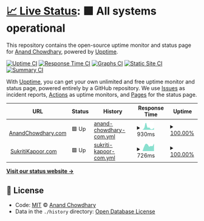 # [📈 Live Status](https://AnandChowdhary.github.io/status/): <!--live status--> **🟩 All systems operational**

This repository contains the open-source uptime monitor and status page for [Anand Chowdhary](https://anandchowdhary.com), powered by [Upptime](https://github.com/upptime/upptime).

[![Uptime CI](https://github.com/koj-co/upptime/workflows/Uptime%20CI/badge.svg)](https://github.com/koj-co/upptime/actions?query=workflow%3A%22Uptime+CI%22)
[![Response Time CI](https://github.com/koj-co/upptime/workflows/Response%20Time%20CI/badge.svg)](https://github.com/koj-co/upptime/actions?query=workflow%3A%22Response+Time+CI%22)
[![Graphs CI](https://github.com/koj-co/upptime/workflows/Graphs%20CI/badge.svg)](https://github.com/koj-co/upptime/actions?query=workflow%3A%22Graphs+CI%22)
[![Static Site CI](https://github.com/koj-co/upptime/workflows/Static%20Site%20CI/badge.svg)](https://github.com/koj-co/upptime/actions?query=workflow%3A%22Static+Site+CI%22)
[![Summary CI](https://github.com/koj-co/upptime/workflows/Summary%20CI/badge.svg)](https://github.com/koj-co/upptime/actions?query=workflow%3A%22Summary+CI%22)

With [Upptime](https://upptime.js.org), you can get your own unlimited and free uptime monitor and status page, powered entirely by a GitHub repository. We use [Issues](https://github.com/AnandChowdhary/status/issues) as incident reports, [Actions](https://github.com/AnandChowdhary/status/actions) as uptime monitors, and [Pages](https://AnandChowdhary.github.io/status/) for the status page.

<!--start: status pages-->
<!-- This summary is generated by Upptime (https://github.com/upptime/upptime) -->
<!-- Do not edit this manually, your changes will be overwritten -->
<!-- prettier-ignore -->
| URL | Status | History | Response Time | Uptime |
| --- | ------ | ------- | ------------- | ------ |
| <img alt="" src="https://icons.duckduckgo.com/ip3/anandchowdhary.com.ico" height="13"> [AnandChowdhary.com](https://anandchowdhary.com) | 🟩 Up | [anand-chowdhary-com.yml](https://github.com/AnandChowdhary/status/commits/HEAD/history/anand-chowdhary-com.yml) | <details><summary><img alt="Response time graph" src="./graphs/anand-chowdhary-com/response-time-week.png" height="20"> 930ms</summary><br><a href="https://AnandChowdhary.github.io/status/history/anand-chowdhary-com"><img alt="Response time 587" src="https://img.shields.io/endpoint?url=https%3A%2F%2Fraw.githubusercontent.com%2FAnandChowdhary%2Fstatus%2FHEAD%2Fapi%2Fanand-chowdhary-com%2Fresponse-time.json"></a><br><a href="https://AnandChowdhary.github.io/status/history/anand-chowdhary-com"><img alt="24-hour response time 175" src="https://img.shields.io/endpoint?url=https%3A%2F%2Fraw.githubusercontent.com%2FAnandChowdhary%2Fstatus%2FHEAD%2Fapi%2Fanand-chowdhary-com%2Fresponse-time-day.json"></a><br><a href="https://AnandChowdhary.github.io/status/history/anand-chowdhary-com"><img alt="7-day response time 930" src="https://img.shields.io/endpoint?url=https%3A%2F%2Fraw.githubusercontent.com%2FAnandChowdhary%2Fstatus%2FHEAD%2Fapi%2Fanand-chowdhary-com%2Fresponse-time-week.json"></a><br><a href="https://AnandChowdhary.github.io/status/history/anand-chowdhary-com"><img alt="30-day response time 711" src="https://img.shields.io/endpoint?url=https%3A%2F%2Fraw.githubusercontent.com%2FAnandChowdhary%2Fstatus%2FHEAD%2Fapi%2Fanand-chowdhary-com%2Fresponse-time-month.json"></a><br><a href="https://AnandChowdhary.github.io/status/history/anand-chowdhary-com"><img alt="1-year response time 769" src="https://img.shields.io/endpoint?url=https%3A%2F%2Fraw.githubusercontent.com%2FAnandChowdhary%2Fstatus%2FHEAD%2Fapi%2Fanand-chowdhary-com%2Fresponse-time-year.json"></a></details> | <details><summary><a href="https://AnandChowdhary.github.io/status/history/anand-chowdhary-com">100.00%</a></summary><a href="https://AnandChowdhary.github.io/status/history/anand-chowdhary-com"><img alt="All-time uptime 99.97%" src="https://img.shields.io/endpoint?url=https%3A%2F%2Fraw.githubusercontent.com%2FAnandChowdhary%2Fstatus%2FHEAD%2Fapi%2Fanand-chowdhary-com%2Fuptime.json"></a><br><a href="https://AnandChowdhary.github.io/status/history/anand-chowdhary-com"><img alt="24-hour uptime 100.00%" src="https://img.shields.io/endpoint?url=https%3A%2F%2Fraw.githubusercontent.com%2FAnandChowdhary%2Fstatus%2FHEAD%2Fapi%2Fanand-chowdhary-com%2Fuptime-day.json"></a><br><a href="https://AnandChowdhary.github.io/status/history/anand-chowdhary-com"><img alt="7-day uptime 100.00%" src="https://img.shields.io/endpoint?url=https%3A%2F%2Fraw.githubusercontent.com%2FAnandChowdhary%2Fstatus%2FHEAD%2Fapi%2Fanand-chowdhary-com%2Fuptime-week.json"></a><br><a href="https://AnandChowdhary.github.io/status/history/anand-chowdhary-com"><img alt="30-day uptime 100.00%" src="https://img.shields.io/endpoint?url=https%3A%2F%2Fraw.githubusercontent.com%2FAnandChowdhary%2Fstatus%2FHEAD%2Fapi%2Fanand-chowdhary-com%2Fuptime-month.json"></a><br><a href="https://AnandChowdhary.github.io/status/history/anand-chowdhary-com"><img alt="1-year uptime 99.96%" src="https://img.shields.io/endpoint?url=https%3A%2F%2Fraw.githubusercontent.com%2FAnandChowdhary%2Fstatus%2FHEAD%2Fapi%2Fanand-chowdhary-com%2Fuptime-year.json"></a></details>
| <img alt="" src="https://icons.duckduckgo.com/ip3/sukritikapoor.com.ico" height="13"> [SukritiKapoor.com](https://sukritikapoor.com) | 🟩 Up | [sukriti-kapoor-com.yml](https://github.com/AnandChowdhary/status/commits/HEAD/history/sukriti-kapoor-com.yml) | <details><summary><img alt="Response time graph" src="./graphs/sukriti-kapoor-com/response-time-week.png" height="20"> 726ms</summary><br><a href="https://AnandChowdhary.github.io/status/history/sukriti-kapoor-com"><img alt="Response time 629" src="https://img.shields.io/endpoint?url=https%3A%2F%2Fraw.githubusercontent.com%2FAnandChowdhary%2Fstatus%2FHEAD%2Fapi%2Fsukriti-kapoor-com%2Fresponse-time.json"></a><br><a href="https://AnandChowdhary.github.io/status/history/sukriti-kapoor-com"><img alt="24-hour response time 909" src="https://img.shields.io/endpoint?url=https%3A%2F%2Fraw.githubusercontent.com%2FAnandChowdhary%2Fstatus%2FHEAD%2Fapi%2Fsukriti-kapoor-com%2Fresponse-time-day.json"></a><br><a href="https://AnandChowdhary.github.io/status/history/sukriti-kapoor-com"><img alt="7-day response time 726" src="https://img.shields.io/endpoint?url=https%3A%2F%2Fraw.githubusercontent.com%2FAnandChowdhary%2Fstatus%2FHEAD%2Fapi%2Fsukriti-kapoor-com%2Fresponse-time-week.json"></a><br><a href="https://AnandChowdhary.github.io/status/history/sukriti-kapoor-com"><img alt="30-day response time 656" src="https://img.shields.io/endpoint?url=https%3A%2F%2Fraw.githubusercontent.com%2FAnandChowdhary%2Fstatus%2FHEAD%2Fapi%2Fsukriti-kapoor-com%2Fresponse-time-month.json"></a><br><a href="https://AnandChowdhary.github.io/status/history/sukriti-kapoor-com"><img alt="1-year response time 662" src="https://img.shields.io/endpoint?url=https%3A%2F%2Fraw.githubusercontent.com%2FAnandChowdhary%2Fstatus%2FHEAD%2Fapi%2Fsukriti-kapoor-com%2Fresponse-time-year.json"></a></details> | <details><summary><a href="https://AnandChowdhary.github.io/status/history/sukriti-kapoor-com">100.00%</a></summary><a href="https://AnandChowdhary.github.io/status/history/sukriti-kapoor-com"><img alt="All-time uptime 99.95%" src="https://img.shields.io/endpoint?url=https%3A%2F%2Fraw.githubusercontent.com%2FAnandChowdhary%2Fstatus%2FHEAD%2Fapi%2Fsukriti-kapoor-com%2Fuptime.json"></a><br><a href="https://AnandChowdhary.github.io/status/history/sukriti-kapoor-com"><img alt="24-hour uptime 100.00%" src="https://img.shields.io/endpoint?url=https%3A%2F%2Fraw.githubusercontent.com%2FAnandChowdhary%2Fstatus%2FHEAD%2Fapi%2Fsukriti-kapoor-com%2Fuptime-day.json"></a><br><a href="https://AnandChowdhary.github.io/status/history/sukriti-kapoor-com"><img alt="7-day uptime 100.00%" src="https://img.shields.io/endpoint?url=https%3A%2F%2Fraw.githubusercontent.com%2FAnandChowdhary%2Fstatus%2FHEAD%2Fapi%2Fsukriti-kapoor-com%2Fuptime-week.json"></a><br><a href="https://AnandChowdhary.github.io/status/history/sukriti-kapoor-com"><img alt="30-day uptime 100.00%" src="https://img.shields.io/endpoint?url=https%3A%2F%2Fraw.githubusercontent.com%2FAnandChowdhary%2Fstatus%2FHEAD%2Fapi%2Fsukriti-kapoor-com%2Fuptime-month.json"></a><br><a href="https://AnandChowdhary.github.io/status/history/sukriti-kapoor-com"><img alt="1-year uptime 100.00%" src="https://img.shields.io/endpoint?url=https%3A%2F%2Fraw.githubusercontent.com%2FAnandChowdhary%2Fstatus%2FHEAD%2Fapi%2Fsukriti-kapoor-com%2Fuptime-year.json"></a></details>

<!--end: status pages-->

[**Visit our status website →**](https://AnandChowdhary.github.io/status/)

## 📄 License

- Code: [MIT](./LICENSE) © [Anand Chowdhary](https://anandchowdhary.com)
- Data in the `./history` directory: [Open Database License](https://opendatacommons.org/licenses/odbl/1-0/)
